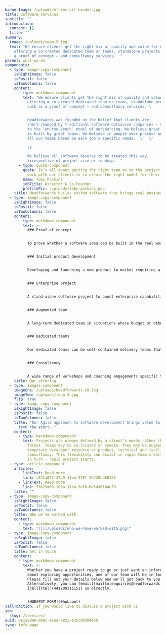 ```yaml
---
bannerImage: /uploads/hf-recruit-header.jpg
title: Software services
subtitle: ""
introduction:
  content: []
  title: ""
summary:
  image: /uploads/team-5.jpg
  text: "We ensure clients get the right mix of quality and value for money,
    offering a co-created dedicated team or teams, standalone projects – such as
    a proof of concept – and consultancy services.  "
parent: what-we-do
components:
  - type: image-copy-component
    isRightImage: false
    isPostit: false
    isTwoColumns: false
    content:
      - type: markdown-component
        text: "We ensure clients get the right mix of quality and value for money,
          offering a co-created dedicated team or teams, standalone projects –
          such as a proof of concept – and consultancy services. \ 


          Headforwards was founded on the belief that clients are
          short-changed by traditional software outsource companies – mainly due
          to the ‘on-the-bench’ model of outsourcing. We believe great software
          is built by great teams. We believe in people over process and build
          all our teams based on each job’s specific needs.  \r  \r

          \r

          We believe all software deserve to be treated this way,
          irrespective of project size or roadmap.  "
      - type: quote-component
        quote: It’s all about getting the right team on to the project. We’ll always
          work with our clients to co-create the right model for their needs.
        name: Toby Parkins
        jobTitle: Director & Co-Founder
        profilePic: /uploads/toby-parkins.png
    title: Headforwards builds custom software that brings real business value.
  - type: image-copy-component
    isRightImage: false
    isPostit: false
    isTwoColumns: false
    content:
      - type: markdown-component
        text: >-
          ### Proof of concept


          To prove whether a software idea can be built in the real world, what technologies should be used and whether the software is likely to be adopted by its intended users. [More details →](https://www.headforwards.com/what-we-do/services/proof-of-concept/)


          ### Initial product development


          Developing and launching a new product to market requiring a rapid development cycle, strategy support, UX design and customer testing all in close client collaboration. [More details →](https://www.headforwards.com/what-we-do/services/new-product-development/)


          ### Enterprise project


          A stand-alone software project to boost enterprise capabilities to support their goals. Often our clients either don't have development teams themselves or are at capacity with other work. [More details →](https://www.headforwards.com/what-we-do/services/enterprise-project/)


          ### Augmented team


          A long-term dedicated team in situations where budget or other constraints don’t allow a full, cross-functional team. This model offers access to bursts of support or specialist expertise as and when appropriate. [More details →](https://www.headforwards.com/what-we-do/services/augmented-team/)


          ### Dedicated teams


          Our dedicated teams can be self-contained delivery teams that provide or extend any in-house capability, or they can become an extension of existing teams, augmenting them with specific skillsets as needed.  [More details →](https://www.headforwards.com/what-we-do/services/dedicated-teams/)


          ### Consultancy


          A wide range of workshops and coaching engagements specific to a client’s needs from Vision and Roadmap creation to Agile coaching and Agile transformation support. [Contact us →](https://share.hsforms.com/1HHmnw48ESsihISufYe_Pmwzec3)
    title: Our offering
  - type: images-component
    imageOne: /uploads/headforwards-10.jpg
    imageTwo: /uploads/team-5.jpg
    flip: true
  - type: image-copy-component
    isRightImage: false
    isPostit: false
    isTwoColumns: false
    title: "Our Agile approach to software development brings value to your business
      from the start. "
    content:
      - type: markdown-component
        text: Projects are always defined by a client’s needs rather than a pre-defined
          format. Teams may be co-located or remote. They may be augmented with
          temporary developer resource or product, technical and facilitation
          consultancy. This flexibility can assist in rapid team creation and -
          in turn - rapid project starts.
  - type: article-component
    articles:
      - linkText: Read more
        link: c841a072-37c9-11ea-978f-2e728ce88125
      - linkText: Read more
        link: 53629a60-103a-11ea-9ef0-bd54961b4e30
    title: ""
  - type: image-copy-component
    isRightImage: false
    isPostit: false
    isTwoColumns: false
    title: Who we've worked with
    content:
      - type: markdown-component
        text: "![](/uploads/who-we-have-worked-with.png)"
  - type: image-copy-component
    isRightImage: false
    isPostit: false
    isTwoColumns: false
    title: Get in touch
    content:
      - type: markdown-component
        text: >-
          Whether you have a project ready to go or just want an informal chat
          about exploring opportunities, one of our team will be in touch.
          Please fill out your details below and we'll get back to you.
          Alternatively, you can [email](mailto:enquiries@headforwards.com) or
          [call](tel:+441209311151) us directly.


          [HUBSPOT FORM](#hubspot)
callToAction: If you would like to discuss a project with us
seo:
  slug: /services/
uuid: 0e1e28a0-d88c-11ea-b825-e35c8bd84b0b
type: info-page
---
```

